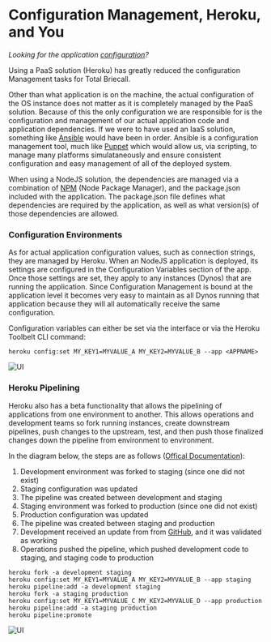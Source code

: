 # Configuration Management, Heroku, and You

_Looking for the application [configuration](https://github.com/TeraLogics/TotalBriecall/blob/master/docs/Configuration.md)?_

Using a PaaS solution (Heroku) has greatly reduced the configuration Management tasks for Total Briecall.

Other than what application is on the machine, the actual configuration of the OS instance does not matter as it is completely managed by the PaaS solution.  Because of this the only configuration we are responsible for is the configuration and management of our actual application code and application dependencies. If we were to have used an IaaS solution, something like [Ansible](http://www.ansible.com) would have been in order. Ansible is a configuration management tool, much like [Puppet](http://www.puppetlabs.com) which would allow us, via scripting, to manage many platforms simulataneously and ensure consistent configuration and easy management of all of the deployed system.

When using a NodeJS solution, the dependencies are managed via a combination of [NPM](https://www.npmjs.com/) (Node Package Manager), and the package.json included with the application.  The package.json file defines what dependencies are required by the application, as well as what version(s) of those dependencies are allowed.

### Configuration Environments

As for actual application configuration values, such as connection strings, they are managed by Heroku.  When an NodeJS application is deployed, its settings are configured in the Configuration Variables section of the app. Once those settings are set, they apply to any instances (Dynos) that are running the application.  Since Configuration Management is bound at the application level it becomes very easy to maintain as all Dynos running that application because they will all automatically receive the same configuration.

Configuration variables can either be set via the interface or via the Heroku Toolbelt CLI command:

`heroku config:set MY_KEY1=MYVALUE_A MY_KEY2=MYVALUE_B --app <APPNAME>`

![UI](/docs/images/heroku-config.gif?raw=true)

### Heroku Pipelining

Heroku also has a beta functionality that allows the pipelining of applications from one environment to another.  This allows operations and development teams so fork running instances, create downstream pipelines, push changes to the upstream, test, and then push those finalized changes down the pipeline from environment to environment.

In the diagram below, the steps are as follows ([Offical Documentation](https://blog.heroku.com/archives/2013/7/10/heroku-pipelines-beta)):

1. Development environment was forked to staging (since one did not exist)
1. Staging configuration was updated
1. The pipeline was created between development and staging
1. Staging environment was forked to production (since one did not exist)
1. Production configuration was updated
1. The pipeline was created between staging and production
1. Development received an update from from [GitHub](/docs/Tools.md#github), and it was validated as working
1. Operations pushed the pipeline, which pushed development code to staging, and staging code to production

```
heroku fork -a development staging
heroku config:set MY_KEY1=MYVALUE_A MY_KEY2=MYVALUE_B --app staging 
heroku pipeline:add -a development staging
heroku fork -a staging production
heroku config:set MY_KEY1=MYVALUE_C MY_KEY2=MYVALUE_D --app production
heroku pipeline:add -a staging production
heroku pipeline:promote
```

![UI](/docs/images/Heroku%20Pipeline%20Diagram.png?raw=true)
